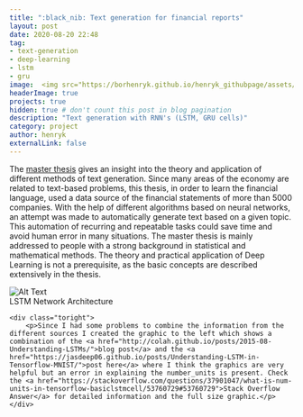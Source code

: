 ```yaml
---
title: ":black_nib: Text generation for financial reports"
layout: post
date: 2020-08-20 22:48
tag:
- text-generation
- deep-learning
- lstm
- gru
image:  <img src="https://borhenryk.github.io/henryk_githubpage/assets/images/text_generation_sampling.png" alt="alt text" width="200" height="200">
headerImage: true
projects: true
hidden: true # don't count this post in blog pagination
description: "Text generation with RNN's (LSTM, GRU cells)"
category: project
author: henryk
externalLink: false
---
```



The [master thesis](https://epub.ub.uni-muenchen.de/60631/) gives an insight into the theory and application of different methods of text generation. Since many areas of the economy are related to text-based problems, this thesis, in order to learn the financial language, used a data source of the financial statements of more than 5000 companies. With the help of different algorithms based on neural networks, an attempt was made to automatically generate text based on a given topic. This automation of recurring and repeatable tasks could save time and avoid human error in many situations. The master thesis is mainly addressed to people with a strong background in statistical and mathematical methods. The theory and practical application of Deep Learning is not a prerequisite, as the basic concepts are described extensively in the thesis.

<div class="side-by-side">
    <div class="toleft">
        <img class="image" src="https://borhenryk.github.io/henryk_githubpage/assets/images/LSTM_Ar.png" alt="Alt Text">
        <figcaption class="caption">LSTM Network Architecture</figcaption>
    </div>

    <div class="toright">
        <p>Since I had some problems to combine the information from the different sources I created the graphic to the left which shows a combination of the <a href="http://colah.github.io/posts/2015-08-Understanding-LSTMs/">blog post</a> and the <a href="https://jasdeep06.github.io/posts/Understanding-LSTM-in-Tensorflow-MNIST/">post here</a> where I think the graphics are very helpful but an error in explaining the number_units is present. Check the <a href="https://stackoverflow.com/questions/37901047/what-is-num-units-in-tensorflow-basiclstmcell/53760729#53760729">Stack Overflow Answer</a> for detailed information and the full size graphic.</p>
    </div>
</div>
